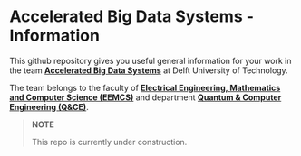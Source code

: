 # Accelerated Big Data Systems - Information

This github repository gives you useful general information for your work in the team [**Accelerated Big Data Systems**](https://www.tudelft.nl/eemcs/the-faculty/departments/quantum-computer-engineering/accelerated-big-data-systems/) at Delft University of Technology. 

The team belongs to the faculty of [**Electrical Engineering, Mathematics and Computer Science (EEMCS)**](https://www.tudelft.nl/en/eemcs/) and department [**Quantum & Computer Engineering (Q&CE)**](https://www.tudelft.nl/en/eemcs/the-faculty/departments/quantum-computer-engineering/).

> **NOTE**
>
> This repo is currently under construction.

